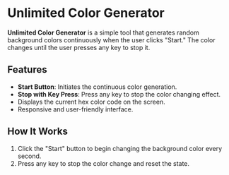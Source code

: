 # Unlimited Color Generator

**Unlimited Color Generator** is a simple tool that generates random background colors continuously when the user clicks "Start." The color changes until the user presses any key to stop it. 

## Features

- **Start Button**: Initiates the continuous color generation.
- **Stop with Key Press**: Press any key to stop the color changing effect.
- Displays the current hex color code on the screen.
- Responsive and user-friendly interface.

## How It Works

1. Click the "Start" button to begin changing the background color every second.
2. Press any key to stop the color change and reset the state.
